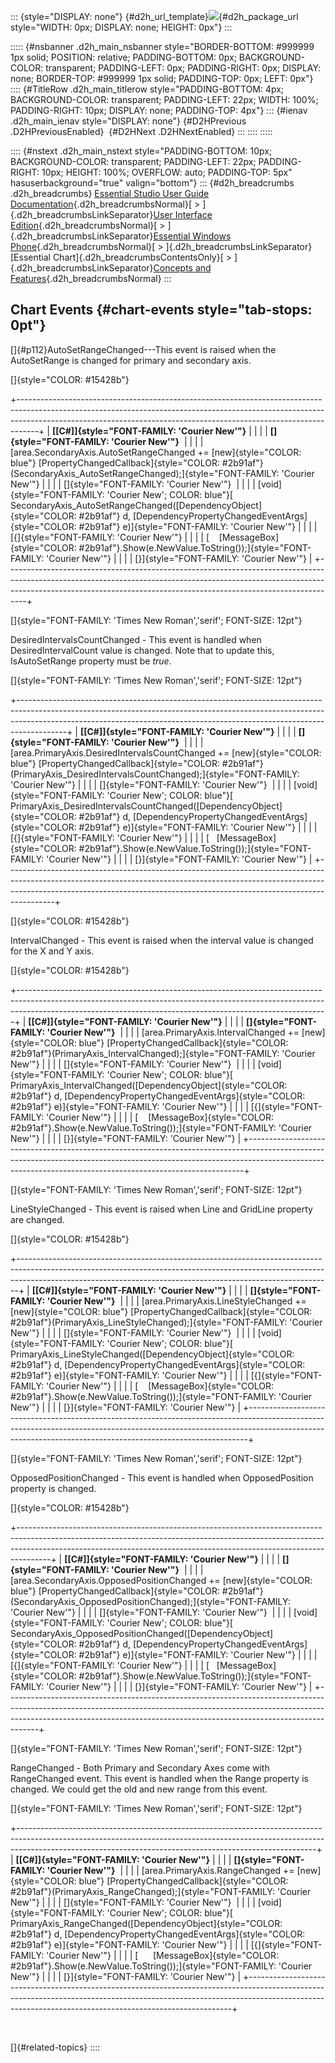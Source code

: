 ::: {style="DISPLAY: none"}
[](ms-xhelp:///?Id=d2h_url_template){#d2h_url_template}![](!package_url!){#d2h_package_url style="WIDTH: 0px; DISPLAY: none; HEIGHT: 0px"}
:::

::::: {#nsbanner .d2h_main_nsbanner style="BORDER-BOTTOM: #999999 1px solid; POSITION: relative; PADDING-BOTTOM: 0px; BACKGROUND-COLOR: transparent; PADDING-LEFT: 0px; PADDING-RIGHT: 0px; DISPLAY: none; BORDER-TOP: #999999 1px solid; PADDING-TOP: 0px; LEFT: 0px"}
:::: {#TitleRow .d2h_main_titlerow style="PADDING-BOTTOM: 4px; BACKGROUND-COLOR: transparent; PADDING-LEFT: 22px; WIDTH: 100%; PADDING-RIGHT: 10px; DISPLAY: none; PADDING-TOP: 4px"}
::: {#ienav .d2h_main_ienav style="DISPLAY: none"}
[](ms-xhelp:///?Id=edbcf8cd-8a45-493c-8bf9-c947c0ade008){#D2HPrevious .D2HPreviousEnabled}  [](ms-xhelp:///?Id=bd86d3bc-43e8-4ff9-9c2a-21d45cb76a94){#D2HNext .D2HNextEnabled}
:::
::::
:::::

:::: {#nstext .d2h_main_nstext style="PADDING-BOTTOM: 10px; BACKGROUND-COLOR: transparent; PADDING-LEFT: 22px; PADDING-RIGHT: 10px; HEIGHT: 100%; OVERFLOW: auto; PADDING-TOP: 5px" hasuserbackground="true" valign="bottom"}
::: {#d2h_breadcrumbs .d2h_breadcrumbs}
[Essential Studio User Guide Documentation](ms-xhelp:///?Id=12457748-09e3-4d74-a240-8e049cedf030){.d2h_breadcrumbsNormal}[ \> ]{.d2h_breadcrumbsLinkSeparator}[User Interface Edition](ms-xhelp:///?Id=c29296b7-531c-413b-a0ec-488ca1f7f669){.d2h_breadcrumbsNormal}[ \> ]{.d2h_breadcrumbsLinkSeparator}[Essential Windows Phone](ms-xhelp:///?Id=5ea1999c-4eff-4775-b84e-407dc825f555){.d2h_breadcrumbsNormal}[ \> ]{.d2h_breadcrumbsLinkSeparator}[Essential Chart]{.d2h_breadcrumbsContentsOnly}[ \> ]{.d2h_breadcrumbsLinkSeparator}[Concepts and Features](ms-xhelp:///?Id=080edead-2400-410b-a7ad-9155e5f1ae92){.d2h_breadcrumbsNormal}
:::

## Chart Events {#chart-events style="tab-stops: 0pt"}

[]{#p112}AutoSetRangeChanged---This event is raised when the AutoSetRange is changed for primary and secondary axis.

[]{style="COLOR: #15428b"} 

+-----------------------------------------------------------------------------------------------------------------------------------------------------------------------------------------------------------------------------------------------+
| **[\[C#\]]{style="FONT-FAMILY: 'Courier New'"}**                                                                                                                                                                                              |
|                                                                                                                                                                                                                                               |
| **[]{style="FONT-FAMILY: 'Courier New'"}**                                                                                                                                                                                                    |
|                                                                                                                                                                                                                                               |
| [area.SecondaryAxis.AutoSetRangeChanged += [new]{style="COLOR: blue"} [PropertyChangedCallback]{style="COLOR: #2b91af"}(SecondaryAxis_AutoSetRangeChanged);]{style="FONT-FAMILY: 'Courier New'"}                                              |
|                                                                                                                                                                                                                                               |
| []{style="FONT-FAMILY: 'Courier New'"}                                                                                                                                                                                                        |
|                                                                                                                                                                                                                                               |
| [void]{style="FONT-FAMILY: 'Courier New'; COLOR: blue"}[ SecondaryAxis_AutoSetRangeChanged([DependencyObject]{style="COLOR: #2b91af"} d, [DependencyPropertyChangedEventArgs]{style="COLOR: #2b91af"} e)]{style="FONT-FAMILY: 'Courier New'"} |
|                                                                                                                                                                                                                                               |
| [{]{style="FONT-FAMILY: 'Courier New'"}                                                                                                                                                                                                       |
|                                                                                                                                                                                                                                               |
| [    [MessageBox]{style="COLOR: #2b91af"}.Show(e.NewValue.ToString());]{style="FONT-FAMILY: 'Courier New'"}                                                                                                                                   |
|                                                                                                                                                                                                                                               |
| [}]{style="FONT-FAMILY: 'Courier New'"}                                                                                                                                                                                                       |
+-----------------------------------------------------------------------------------------------------------------------------------------------------------------------------------------------------------------------------------------------+

[]{style="FONT-FAMILY: 'Times New Roman','serif'; FONT-SIZE: 12pt"} 

DesiredIntervalsCountChanged - This event is handled when DesiredIntervalCount value is changed. Note that to update this, IsAutoSetRange property must be *true*.

[]{style="FONT-FAMILY: 'Times New Roman','serif'; FONT-SIZE: 12pt"} 

+------------------------------------------------------------------------------------------------------------------------------------------------------------------------------------------------------------------------------------------------------+
| **[\[C#\]]{style="FONT-FAMILY: 'Courier New'"}**                                                                                                                                                                                                     |
|                                                                                                                                                                                                                                                      |
| **[]{style="FONT-FAMILY: 'Courier New'"}**                                                                                                                                                                                                           |
|                                                                                                                                                                                                                                                      |
| [area.PrimaryAxis.DesiredIntervalsCountChanged += [new]{style="COLOR: blue"} [PropertyChangedCallback]{style="COLOR: #2b91af"}(PrimaryAxis_DesiredIntervalsCountChanged);]{style="FONT-FAMILY: 'Courier New'"}                                       |
|                                                                                                                                                                                                                                                      |
| []{style="FONT-FAMILY: 'Courier New'"}                                                                                                                                                                                                               |
|                                                                                                                                                                                                                                                      |
| [void]{style="FONT-FAMILY: 'Courier New'; COLOR: blue"}[ PrimaryAxis_DesiredIntervalsCountChanged([DependencyObject]{style="COLOR: #2b91af"} d, [DependencyPropertyChangedEventArgs]{style="COLOR: #2b91af"} e)]{style="FONT-FAMILY: 'Courier New'"} |
|                                                                                                                                                                                                                                                      |
| [{]{style="FONT-FAMILY: 'Courier New'"}                                                                                                                                                                                                              |
|                                                                                                                                                                                                                                                      |
| [   [MessageBox]{style="COLOR: #2b91af"}.Show(e.NewValue.ToString());]{style="FONT-FAMILY: 'Courier New'"}                                                                                                                                           |
|                                                                                                                                                                                                                                                      |
| [}]{style="FONT-FAMILY: 'Courier New'"}                                                                                                                                                                                                              |
+------------------------------------------------------------------------------------------------------------------------------------------------------------------------------------------------------------------------------------------------------+

[]{style="COLOR: #15428b"} 

IntervalChanged - This event is raised when the interval value is changed for the X and Y axis.

[]{style="COLOR: #15428b"} 

+-----------------------------------------------------------------------------------------------------------------------------------------------------------------------------------------------------------------------------------------+
| **[\[C#\]]{style="FONT-FAMILY: 'Courier New'"}**                                                                                                                                                                                        |
|                                                                                                                                                                                                                                         |
| **[]{style="FONT-FAMILY: 'Courier New'"}**                                                                                                                                                                                              |
|                                                                                                                                                                                                                                         |
| [area.PrimaryAxis.IntervalChanged += [new]{style="COLOR: blue"} [PropertyChangedCallback]{style="COLOR: #2b91af"}(PrimaryAxis_IntervalChanged);]{style="FONT-FAMILY: 'Courier New'"}                                                    |
|                                                                                                                                                                                                                                         |
| []{style="FONT-FAMILY: 'Courier New'"}                                                                                                                                                                                                  |
|                                                                                                                                                                                                                                         |
| [void]{style="FONT-FAMILY: 'Courier New'; COLOR: blue"}[ PrimaryAxis_IntervalChanged([DependencyObject]{style="COLOR: #2b91af"} d, [DependencyPropertyChangedEventArgs]{style="COLOR: #2b91af"} e)]{style="FONT-FAMILY: 'Courier New'"} |
|                                                                                                                                                                                                                                         |
| [{]{style="FONT-FAMILY: 'Courier New'"}                                                                                                                                                                                                 |
|                                                                                                                                                                                                                                         |
| [    [MessageBox]{style="COLOR: #2b91af"}.Show(e.NewValue.ToString());]{style="FONT-FAMILY: 'Courier New'"}                                                                                                                             |
|                                                                                                                                                                                                                                         |
| [}]{style="FONT-FAMILY: 'Courier New'"}                                                                                                                                                                                                 |
+-----------------------------------------------------------------------------------------------------------------------------------------------------------------------------------------------------------------------------------------+

[]{style="FONT-FAMILY: 'Times New Roman','serif'; FONT-SIZE: 12pt"} 

LineStyleChanged - This event is raised when Line and GridLine property are changed.

[]{style="COLOR: #15428b"} 

+------------------------------------------------------------------------------------------------------------------------------------------------------------------------------------------------------------------------------------------+
| **[\[C#\]]{style="FONT-FAMILY: 'Courier New'"}**                                                                                                                                                                                         |
|                                                                                                                                                                                                                                          |
| **[]{style="FONT-FAMILY: 'Courier New'"}**                                                                                                                                                                                               |
|                                                                                                                                                                                                                                          |
| [area.PrimaryAxis.LineStyleChanged += [new]{style="COLOR: blue"} [PropertyChangedCallback]{style="COLOR: #2b91af"}(PrimaryAxis_LineStyleChanged);]{style="FONT-FAMILY: 'Courier New'"}                                                   |
|                                                                                                                                                                                                                                          |
| []{style="FONT-FAMILY: 'Courier New'"}                                                                                                                                                                                                   |
|                                                                                                                                                                                                                                          |
| [void]{style="FONT-FAMILY: 'Courier New'; COLOR: blue"}[ PrimaryAxis_LineStyleChanged([DependencyObject]{style="COLOR: #2b91af"} d, [DependencyPropertyChangedEventArgs]{style="COLOR: #2b91af"} e)]{style="FONT-FAMILY: 'Courier New'"} |
|                                                                                                                                                                                                                                          |
| [{]{style="FONT-FAMILY: 'Courier New'"}                                                                                                                                                                                                  |
|                                                                                                                                                                                                                                          |
| [    [MessageBox]{style="COLOR: #2b91af"}.Show(e.NewValue.ToString());]{style="FONT-FAMILY: 'Courier New'"}                                                                                                                              |
|                                                                                                                                                                                                                                          |
| [}]{style="FONT-FAMILY: 'Courier New'"}                                                                                                                                                                                                  |
+------------------------------------------------------------------------------------------------------------------------------------------------------------------------------------------------------------------------------------------+

[]{style="FONT-FAMILY: 'Times New Roman','serif'; FONT-SIZE: 12pt"} 

OpposedPositionChanged - This event is handled when OpposedPosition property is changed.

[]{style="COLOR: #15428b"} 

+--------------------------------------------------------------------------------------------------------------------------------------------------------------------------------------------------------------------------------------------------+
| **[\[C#\]]{style="FONT-FAMILY: 'Courier New'"}**                                                                                                                                                                                                 |
|                                                                                                                                                                                                                                                  |
| **[]{style="FONT-FAMILY: 'Courier New'"}**                                                                                                                                                                                                       |
|                                                                                                                                                                                                                                                  |
| [area.SecondaryAxis.OpposedPositionChanged += [new]{style="COLOR: blue"} [PropertyChangedCallback]{style="COLOR: #2b91af"}(SecondaryAxis_OpposedPositionChanged);]{style="FONT-FAMILY: 'Courier New'"}                                           |
|                                                                                                                                                                                                                                                  |
| []{style="FONT-FAMILY: 'Courier New'"}                                                                                                                                                                                                           |
|                                                                                                                                                                                                                                                  |
| [void]{style="FONT-FAMILY: 'Courier New'; COLOR: blue"}[ SecondaryAxis_OpposedPositionChanged([DependencyObject]{style="COLOR: #2b91af"} d, [DependencyPropertyChangedEventArgs]{style="COLOR: #2b91af"} e)]{style="FONT-FAMILY: 'Courier New'"} |
|                                                                                                                                                                                                                                                  |
| [{]{style="FONT-FAMILY: 'Courier New'"}                                                                                                                                                                                                          |
|                                                                                                                                                                                                                                                  |
| [   [MessageBox]{style="COLOR: #2b91af"}.Show(e.NewValue.ToString());]{style="FONT-FAMILY: 'Courier New'"}                                                                                                                                       |
|                                                                                                                                                                                                                                                  |
| [}]{style="FONT-FAMILY: 'Courier New'"}                                                                                                                                                                                                          |
+--------------------------------------------------------------------------------------------------------------------------------------------------------------------------------------------------------------------------------------------------+

[]{style="FONT-FAMILY: 'Times New Roman','serif'; FONT-SIZE: 12pt"} 

RangeChanged - Both Primary and Secondary Axes come with RangeChanged event. This event is handled when the Range property is changed. We could get the old and new range from this event.

[]{style="FONT-FAMILY: 'Times New Roman','serif'; FONT-SIZE: 12pt"} 

+--------------------------------------------------------------------------------------------------------------------------------------------------------------------------------------------------------------------------------------+
| **[\[C#\]]{style="FONT-FAMILY: 'Courier New'"}**                                                                                                                                                                                     |
|                                                                                                                                                                                                                                      |
| **[]{style="FONT-FAMILY: 'Courier New'"}**                                                                                                                                                                                           |
|                                                                                                                                                                                                                                      |
| [area.PrimaryAxis.RangeChanged += [new]{style="COLOR: blue"} [PropertyChangedCallback]{style="COLOR: #2b91af"}(PrimaryAxis_RangeChanged);]{style="FONT-FAMILY: 'Courier New'"}                                                       |
|                                                                                                                                                                                                                                      |
| []{style="FONT-FAMILY: 'Courier New'"}                                                                                                                                                                                               |
|                                                                                                                                                                                                                                      |
| [void]{style="FONT-FAMILY: 'Courier New'; COLOR: blue"}[ PrimaryAxis_RangeChanged([DependencyObject]{style="COLOR: #2b91af"} d, [DependencyPropertyChangedEventArgs]{style="COLOR: #2b91af"} e)]{style="FONT-FAMILY: 'Courier New'"} |
|                                                                                                                                                                                                                                      |
| [{]{style="FONT-FAMILY: 'Courier New'"}                                                                                                                                                                                              |
|                                                                                                                                                                                                                                      |
| [      [MessageBox]{style="COLOR: #2b91af"}.Show(e.NewValue.ToString());]{style="FONT-FAMILY: 'Courier New'"}                                                                                                                        |
|                                                                                                                                                                                                                                      |
| [}]{style="FONT-FAMILY: 'Courier New'"}                                                                                                                                                                                              |
+--------------------------------------------------------------------------------------------------------------------------------------------------------------------------------------------------------------------------------------+

 

[]{#related-topics}
::::
